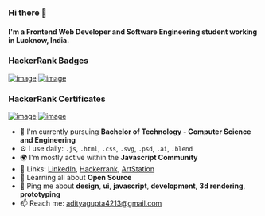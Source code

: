 ### Hi there 👋
#### I'm a Frontend Web Developer and Software Engineering student working in Lucknow, India.

### HackerRank Badges
[![image](https://res.cloudinary.com/daemonad/image/upload/v1633277631/problem-solving_level_3_stars_5_linkedin-87839cf294_e1mzny.png)](https://www.hackerrank.com/daemonad) [![image](https://raw.githubusercontent.com/nathan-abela/HackerRank-Solutions/master/Badges/10_days_of_javascript_5_star.png)](https://www.hackerrank.com/daemonad)

### HackerRank Certificates
[![image](https://res.cloudinary.com/daemonad/image/upload/v1633280574/problem_solving_basic_skill_vpnekm.png)](https://www.hackerrank.com/certificates/8697a5adafb4) [![image](https://res.cloudinary.com/daemonad/image/upload/v1633280574/python_basic_skill_fkeufg.png)](https://www.hackerrank.com/certificates/58709da73c52)

- 🏢 I'm currently pursuing **Bachelor of Technology - Computer Science and Engineering**
- ⚙️ I use daily: `.js`, `.html`, `.css`, `.svg`, `.psd`, `.ai`, `.blend`
- 🌍 I'm mostly active within the **Javascript Community**
- 🔗 Links: [LinkedIn](https://www.linkedin.com/in/aditya-jayant-gupta/), [Hackerrank](https://www.hackerrank.com/daemonad), [ArtStation](https://www.artstation.com/adityajayantgupta4213)
- 🌱 Learning all about **Open Source**
- 💬 Ping me about **design**, **ui**, **javascript**, **development**, **3d rendering**, **prototyping**
- 📫 Reach me: [adityagupta4213@gmail.com](mailto:adityagupta4213@gmail.com)
